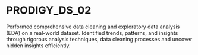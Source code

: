 # PRODIGY_DS_02
Performed comprehensive data cleaning and exploratory data analysis (EDA) on a real-world dataset. Identified trends, patterns, and insights through rigorous analysis techniques, data cleaning processes and uncover hidden insights efficiently.
